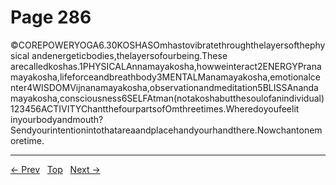 # Page 286

©COREPOWERYOGA6.30KOSHASOmhastovibratethroughthelayersofthephysical andenergeticbodies,thelayersofourbeing.These arecalledkoshas.1PHYSICALAnnamayakosha,howweinteract2ENERGYPranamayakosha,lifeforceandbreathbody3MENTALManamayakosha,emotionalcenter4WISDOMVijnanamayakosha,observationandmeditation5BLISSAnandamayakosha,consciousness6SELFAtman(notakoshabutthesoulofanindividual)
123456ACTIVITYChantthefourpartsofOmthreetimes.Wheredoyoufeelit inyourbodyandmouth?Sendyourintentionintothatareaandplacehandyourhandthere.Nowchantonemoretime.


---
[← Prev](/pages/page-285.md) &nbsp; [Top](/index.md) &nbsp; [Next →](/pages/page-287.md)
